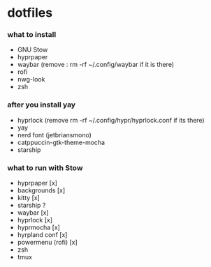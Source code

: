 # dotfiles 


### what to install
- GNU Stow
- hyprpaper
- waybar (remove : rm -rf ~/.config/waybar if it is there)
- rofi
- nwg-look
- zsh

### after you install yay
- hyprlock (remove rm -rf ~/.config/hypr/hyprlock.conf if its there)
- yay
- nerd font (jetbriansmono)
- catppuccin-gtk-theme-mocha
- starship

### what to run with Stow

- hyprpaper [x]
- backgrounds [x]
- kitty [x]
- starship ?
- waybar  [x]
- hyprlock [x]
- hyprmocha [x]
- hyrpland conf [x]
- powermenu (rofi) [x]
- zsh
- tmux
